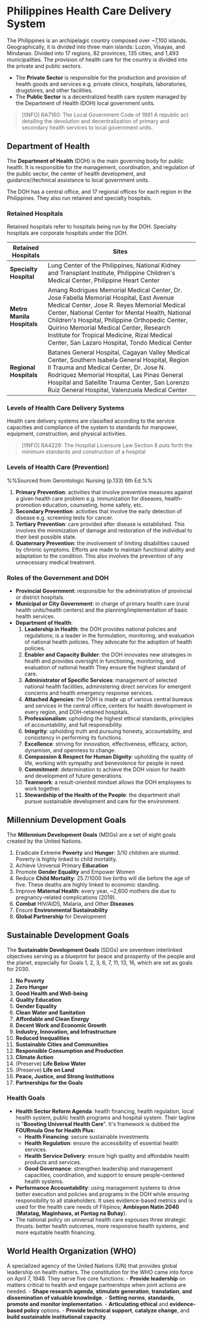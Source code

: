 # Philippines Health Care Delivery System
The Philippines is an archipelagic country composed over ~7,100 islands. Geographically, it is divided into three main islands: Luzon, Visayas, and Mindanao. Divided into 17 regions, 82 provinces, 135 cities, and 1,493 municipalities. The provision of health care for the country is divided into the private and public sectors.
- The **Private Sector** is responsible for the production and provision of health goods and services e.g. private clinics, hospitals, laboratories, drugstores, and other facilities.
- The **Public Sector** is a decentralized health care system managed by the Department of Health (DOH) local government units.
>[!INFO] RA7160: The Local Government Code of 1991
>A republic act detailing the devolution and decentralization of primary and secondary health services to local government units.
## Department of Health
The **Department of Health** (DOH) is the main governing body for public health. It is responsible for the management, coordination, and regulation of the public sector, the center of health development, and guidance//technical assistance to local government units.

The DOH has a central office, and 17 regional offices for each region in the Philippines. They also run retained and specialty hospitals.
### Retained Hospitals
Retained hospitals refer to hospitals being run by the DOH. Specialty hospitals are corporate hospitals under the DOH.

|Retained Hospitals|Sites|
|-|-|
|**Specialty Hospital**|Lung Center of the Philippines, National Kidney and Transplant Institute, Philippine Children's Medical Center, Philippine Heart Center|
|**Metro Manila Hospitals**|Amang Rodrigues Memorial Medical Center, Dr. Jose Fabella Memorial Hospital, East Avenue Medical Center, Jose R. Reyes Memorial Medical Center, National Center for Mental Health, National Children's Hospital, Philippine Orthopedic Center, Quirino Memorial Medical Center, Research Institute for Tropical Medicine, Rizal Medical Center, San Lazaro Hospital, Tondo Medical Center|
|**Regional Hospitals**|Batanes General Hospital, Cagayan Valley Medical Center, Southern Isabela General Hospital, Region II Trauma and Medical Center, Dr. Jose N. Rodriquez Memorial Hospital, Las Pinas General Hospital and Satellite Trauma Center, San Lorenzo Ruiz General Hospital, Valenzuela Medical Center|

### Levels of Health Care Delivery Systems
Health care delivery systems are classified according to the service capacities and compliance of the system to standards for manpower, equipment, construction, and physical activities.
>[!INFO] RA4226: The Hospital Licensure Law
> Section 8 puts forth the minimum standards and construction of a hospital

### Levels of Health Care (Prevention)
%%Sourced from Gerontologic Nursing (p.133) 6th Ed.%%
1. **Primary Prevention**: activities that involve preventive measures against a given health care problem e.g. immunization for diseases, health-promotion education, counseling, home safety, etc.
2. **Secondary Prevention**: activities that involve the early detection of disease e.g. screening tests for cancer.
3. **Tertiary Prevention**: care provided after disease is established. This involves the minimization of damage and restoration of the individual to their best possible state.
4. **Quaternary Prevention**: the involvement of limiting disabilities caused by chronic symptoms. Efforts are made to maintain functional ability and adaptation to the condition. This also involves the prevention of any unnecessary medical treatment.
### Roles of the Government and DOH
- **Provincial Government**: responsible for the administration of provincial or district hospitals.
- **Municipal or City Government**: in charge of primary health care (rural health units/health centers) and the planning/implementation of basic health services.
- **Department of Health**:
	1. **Leadership in Health**: the DOH provides national policies and regulations; is a leader in the formulation, monitoring, and evaluation of national health policies. They advocate for the adoption of health policies.
	2. **Enabler and Capacity Builder**: the DOH innovates new strategies in health and provides oversight in functioning, monitoring, and evaluation of national health  They ensure the highest standard of care.
	3. **Administrator of Specific Services**: management of selected national health facilities, administering direct services for emergent concerns and health emergency response services.
	4. **Attached Agencies**: the DOH is made up of various central bureaus and services in the central office, centers for health development in every region, and DOH-retained hospitals.
	5. **Professionalism**: upholding the highest ethical standards, principles of accountability, and full responsibility.
	6. **Integrity**: upholding truth and pursuing honesty, accountability, and consistency in performing its functions.
	7. **Excellence**: striving for innovation, effectiveness, efficacy, action, dynamism, and openness to change.
	8. **Compassion & Respect for Human Dignity**: upholding the quality of life, working with sympathy and benevolence for people in need.
	9. **Commitment**: determination to achieve the DOH vision for health and development of future generations.
	10. **Teamwork**: a result-oriented mindset allows the DOH employees to work together.
	11. **Stewardship of the Health of the People**: the department shall pursue sustainable development and care for the environment.
## Millennium Development Goals
The **Millennium Development Goals** (MDGs) are a set of eight goals created by the United Nations.
1. Eradicate Extreme **Poverty** and **Hunger**: 3/10 children are stunted. Poverty is highly linked to child mortality.
2. Achieve Universal Primary **Education**
3. Promote **Gender Equality** and Empower Women
4. Reduce **Child Mortality**: 25.7/1000 live births will die before the age of five. These deaths are highly linked to economic standing.
5. Improve **Maternal Health**: every year, ~2,600 mothers die due to pregnancy-related complications (2019).
6. **Combat** HIV/AIDS, Malaria, and Other **Diseases**
7. Ensure **Environmental Sustainability**
8. **Global Partnership** for Development
## Sustainable Development Goals
The **Sustainable Development Goals** (SDGs) are seventeen interlinked objectives serving as a blueprint for peace and prosperity of the people and the planet, especially for Goals 1, 2, 3, 6, 7, 11, 13, 16, which are set as goals for 2030.
1. **No Poverty**
2. **Zero Hunger**
3. **Good Health and Well-being**
4. **Quality Education**
5. **Gender Equality**
6. **Clean Water and Sanitation**
7. **Affordable and Clean Energy**
8. **Decent Work and Economic Growth**
9. **Industry, Innovation, and Infrastructure**
10. **Reduced Inequalities**
11. **Sustainable Cities and Communities**
12. **Responsible Consumption and Production**
13. **Climate Action**
14. (Preserve) **Life Below Water**
15. (Preserve) **Life on Land**
16. **Peace, Justice, and Strong Institutions**
17. **Partnerships for the Goals**
### Health Goals
- **Health Sector Reform Agenda**: health financing, health regulation, local health system, public health programs and hospital system. Their tagline is "**Boosting Universal Health Care**". It's framework is dubbed the **FOURmula One for Health Plus**:
    - **Health Financing**: secure sustainable investments
    - **Health Regulation**: ensure the accessibility of essential health services.
    - **Health Service Delivery**: ensure high quality and affordable health products and services.
    - **Good Governance**: strengthen leadership and management capacities, coordination, and support to ensure people-centered health systems.
- **Performance Accountability**: using management systems to drive better execution and policies and programs in the DOH while ensuring responsibility to all stakeholders. It uses evidence-based metrics and is used for the health care needs of Filipinos; **Ambisyon Natin 2040** (**Matatag, Maginhawa, at Pantag na Buhay**).
- The national policy on universal health care espouses three strategic thrusts: better health outcomes, more responsive health systems, and more equitable health financing.
## World Health Organization (WHO)
A specialized agency of the United Nations (UN) that provides global leadership on health matters. The constitution for the WHO came into force on April 7, 1948. They serve five core functions:
	- **Provide leadership** on matters critical to health and engage partnerships when joint actions are needed.
	- **Shape research agenda**, **stimulate generation**, **translation**, **and dissemination of valuable knowledge**.
	- **Setting norms**, **standards**, **promote and monitor implementation**.
	- **Articulating ethical** and **evidence-based policy** options.
	- **Provide technical support**, **catalyze change**, and **build sustainable institutional capacity**.